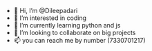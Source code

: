 - 👋 Hi, I’m @Dileepadari
- 👀 I’m interested in coding
- 🌱 I’m currently learning python and js
- 💞️ I’m looking to collaborate on big projects 
- 📫 you can reach me by number (7330701217)

<!---
Dileepadari/Dileepadari is a ✨ special ✨ repository because its `README.md` (this file) appears on your GitHub profile.
You can click the Preview link to take a look at your changes.
--->
